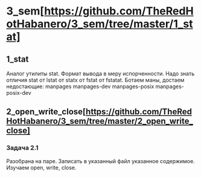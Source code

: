 # 3_sem[https://github.com/TheRedHotHabanero/3_sem/tree/master/1_stat]
## 1_stat
Аналог утилиты stat. Формат вывода в меру испорченности. Надо знать отличия stat от lstat от statx от fstat от fstatat.
Ботаем маны, достаем недостающие:
manpages
manpages-dev
manpages-posix
manpages-posix-dev

## 2_open_write_close[https://github.com/TheRedHotHabanero/3_sem/tree/master/2_open_write_close]
### Задача 2.1
Разобрана на паре. Записать в указанный файл указанное содержимое. Изучаем open, write, close.